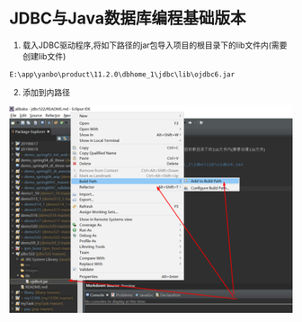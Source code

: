 # JDBC与Java数据库编程基础版本

1. 载入JDBC驱动程序,将如下路径的jar包导入项目的根目录下的lib文件内(需要创建lib文件)

```
E:\app\yanbo\product\11.2.0\dbhome_1\jdbc\lib\ojdbc6.jar
```

2. 添加到内路径

![](Images/1.png)